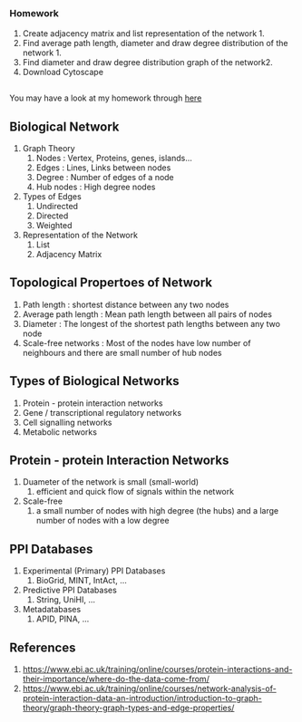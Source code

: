 ## 
### Homework
1. Create adjacency matrix and list representation of the network 1. 
1. Find average path length, diameter and draw degree distribution of the network 1. 
1. Find diameter and draw degree distribution graph of the network2. 
1. Download Cytoscape
##
You may have a look at my homework through [here](homework.md)


## Biological Network
1. Graph Theory
    1. Nodes : Vertex, Proteins, genes, islands...
    1. Edges : Lines, Links between nodes
    1. Degree : Number of edges of a node
    1. Hub nodes : High degree nodes
1. Types of Edges  
    1. Undirected
    1. Directed
    1. Weighted
1. Representation of the Network
    1. List
    1. Adjacency Matrix 

## Topological Propertoes of Network
1. Path length : shortest distance between any two nodes
1. Average path length : Mean path length between all pairs of nodes
1. Diameter :  The longest of the shortest path lengths between any two node
1. Scale-free networks : Most of the nodes have low number of neighbours and there are small number of hub nodes

## Types of Biological Networks
1. Protein - protein interaction networks
1. Gene / transcriptional regulatory networks
1. Cell signalling networks
1. Metabolic networks

## Protein - protein Interaction Networks
1. Duameter of the network is small (small-world)
    1. efficient and quick flow of signals within the network
1. Scale-free
    1. a small number of nodes with high degree (the hubs) and a large number of nodes with a low degree

## PPI Databases
1. Experimental (Primary) PPI Databases
    1. BioGrid, MINT, IntAct, ...
1. Predictive PPI Databases
    1. String, UniHI, ...
1. Metadatabases
    1. APID, PINA, ...




## References
1. https://www.ebi.ac.uk/training/online/courses/protein-interactions-and-their-importance/where-do-the-data-come-from/
1. https://www.ebi.ac.uk/training/online/courses/network-analysis-of-protein-interaction-data-an-introduction/introduction-to-graph-theory/graph-theory-graph-types-and-edge-properties/

